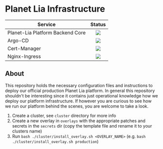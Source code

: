 # Planet Lia Infrastructure

| Service                          | Status                                                                                            |
| -------------------------------- |:-------------------------------------------------------------------------------------------------:|
| Planet-Lia Platform Backend Core | ![](https://argocd.production.cloud.planetlia.com/api/badge?name=planetlia-platform-backend-core) |
| Argo-CD                          | ![](https://argocd.production.cloud.planetlia.com/api/badge?name=argo-cd)                         |
| Cert-Manager                     | ![](https://argocd.production.cloud.planetlia.com/api/badge?name=cert-manager)                    |
| Nginx-Ingress                    | ![](https://argocd.production.cloud.planetlia.com/api/badge?name=nginx-ingress)                   |


## About
This repository holds the necessary configuration files and instructions to deploy our official production Planet Lia platform. 
In general this repository shouldn't be interesting since it contains just operational knowledge how we deploy our platform infrastructure. 
If however you are curious to see how we run our platform behind the scenes, you are welcome to take a look.

1. Create a cluster, see `cluster` directory for more info
2. Create a new overlay in `overlays` with the appropriate patches and secrets in the `secrets` dir (copy the template file and rename it to your clusters name)
3. Run `bash ./cluster/install_overlay.sh <OVERLAY_NAME>` (e.g. `bash ./cluster/install_overlay.sh production`) 
